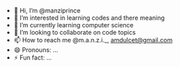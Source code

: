 - 👋 Hi, I’m @manziprince
- 👀 I’m interested in learning codes and there meaning 
- 🌱 I’m currently learning computer science
- 💞️ I’m looking to collaborate on code topics
- 📫 How to reach me @m.a.n.z.i._, amdulcet@gmail.com
- 😄 Pronouns: ...
- ⚡ Fun fact: ...

<!---
manziprince/manziprince is a ✨ special ✨ repository because its `README.md` (this file) appears on your GitHub profile.
You can click the Preview link to take a look at your changes.
--->

